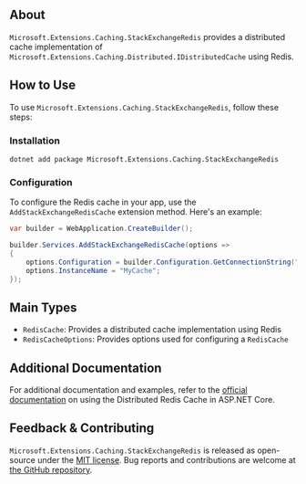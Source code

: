 ## About

`Microsoft.Extensions.Caching.StackExchangeRedis` provides a distributed cache implementation of `Microsoft.Extensions.Caching.Distributed.IDistributedCache` using Redis.

## How to Use

To use `Microsoft.Extensions.Caching.StackExchangeRedis`, follow these steps:

### Installation

```shell
dotnet add package Microsoft.Extensions.Caching.StackExchangeRedis
```

### Configuration

To configure the Redis cache in your app, use the `AddStackExchangeRedisCache` extension method. Here's an example:

```csharp
var builder = WebApplication.CreateBuilder();

builder.Services.AddStackExchangeRedisCache(options =>
{
    options.Configuration = builder.Configuration.GetConnectionString("MyRedisConStr");
    options.InstanceName = "MyCache";
});
```

## Main Types

* `RedisCache`: Provides a distributed cache implementation using Redis
* `RedisCacheOptions`: Provides options used for configuring a `RedisCache`

## Additional Documentation

For additional documentation and examples, refer to the [official documentation](https://learn.microsoft.com/aspnet/core/performance/caching/distributed#distributed-redis-cache) on using the Distributed Redis Cache in ASP.NET Core.

## Feedback &amp; Contributing

`Microsoft.Extensions.Caching.StackExchangeRedis` is released as open-source under the [MIT license](https://licenses.nuget.org/MIT). Bug reports and contributions are welcome at [the GitHub repository](https://github.com/dotnet/aspnetcore).
